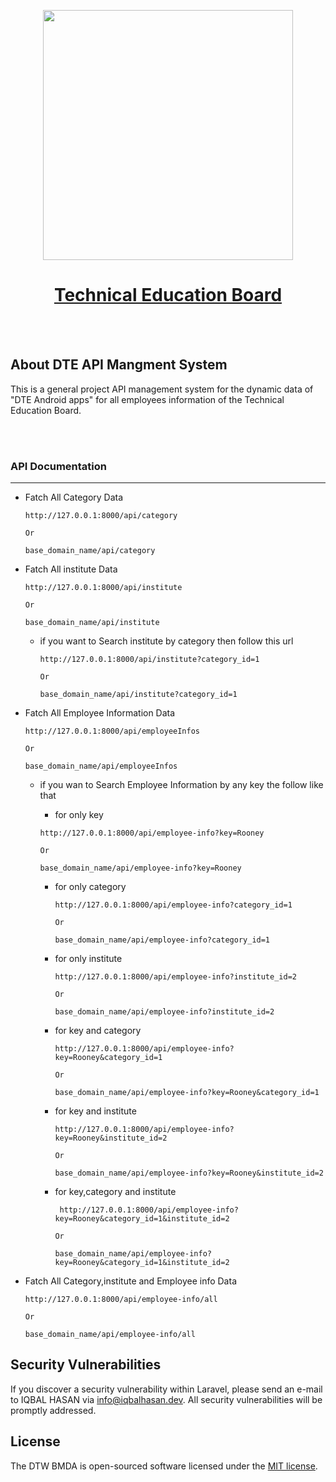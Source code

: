 <p align="center">
<a href="https://dte.devzar.com" target="_blank">
<img src="resources\assets\img\logo.png" width="400">

<h1 align="center"> Technical Education Board</h1>
<br>
<br>
</a>
</p>

## About DTE API Mangment System

This is a general project API management system for the dynamic data of "DTE Android apps" for all employees information of the Technical Education Board.

<br>
<br>

<h3>API Documentation</h3>
<hr>

-   Fatch All Category Data

    ```
    http://127.0.0.1:8000/api/category

    Or

    base_domain_name/api/category
    ```

-   Fatch All institute Data

    ```
    http://127.0.0.1:8000/api/institute

    Or

    base_domain_name/api/institute
    ```

    -   if you want to Search institute by category then follow this url

        ```
        http://127.0.0.1:8000/api/institute?category_id=1

        Or

        base_domain_name/api/institute?category_id=1
        ```

-   Fatch All Employee Information Data

    ```
    http://127.0.0.1:8000/api/employeeInfos

    Or

    base_domain_name/api/employeeInfos
    ```

    -   if you wan to Search Employee Information by any key the follow like that

        -   for only key

        ```
        http://127.0.0.1:8000/api/employee-info?key=Rooney

        Or

        base_domain_name/api/employee-info?key=Rooney
        ```

        -   for only category

            ```
            http://127.0.0.1:8000/api/employee-info?category_id=1

            Or

            base_domain_name/api/employee-info?category_id=1

            ```

        -   for only institute

            ```
            http://127.0.0.1:8000/api/employee-info?institute_id=2

            Or

            base_domain_name/api/employee-info?institute_id=2

            ```

        -   for key and category

            ```
            http://127.0.0.1:8000/api/employee-info?key=Rooney&category_id=1

            Or

            base_domain_name/api/employee-info?key=Rooney&category_id=1

            ```

        -   for key and institute

            ```
            http://127.0.0.1:8000/api/employee-info?key=Rooney&institute_id=2

            Or

            base_domain_name/api/employee-info?key=Rooney&institute_id=2

            ```

        -   for key,category and institute

            ```
             http://127.0.0.1:8000/api/employee-info?key=Rooney&category_id=1&institute_id=2

            Or

            base_domain_name/api/employee-info?key=Rooney&category_id=1&institute_id=2
            ```

-   Fatch All Category,institute and Employee info Data

    ```
    http://127.0.0.1:8000/api/employee-info/all

    Or

    base_domain_name/api/employee-info/all
    ```

## Security Vulnerabilities

If you discover a security vulnerability within Laravel, please send an e-mail to IQBAL HASAN via [info@iqbalhasan.dev](mailto:info@iqbalhasan.dev). All security vulnerabilities will be promptly addressed.

## License

The DTW BMDA is open-sourced software licensed under the [MIT license](https://opensource.org/licenses/MIT).
